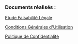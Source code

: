 ### Documents réalisés :

[Etude Faisabilité Légale](T-LAW_Compta-Companion.pdf)

[Conditions Générales d'Utilisation](cgu.md)

[Politique de Confidentialité](politique_de_confidentialite.md)
